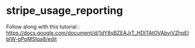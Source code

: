 # stripe_usage_reporting
Follow along with this tutorial : https://docs.google.com/document/d/1dY8sBZEAJrT_HDITAtOVAbviVZhpEIblW-gPpMSIqa8/edit

